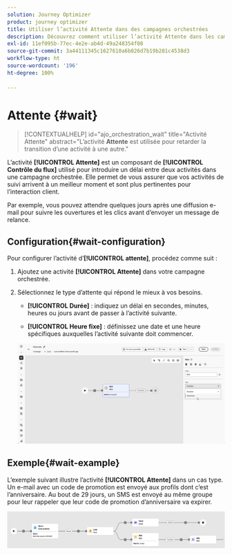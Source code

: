 ```yaml
---
solution: Journey Optimizer
product: journey optimizer
title: Utiliser l’activité Attente dans des campagnes orchestrées
description: Découvrez comment utiliser l’activité Attente dans les campagnes orchestrées.
exl-id: 11ef095b-77ec-4e2e-ab4d-49a248354f08
source-git-commit: 3a44111345c1627610a6b026d7b19b281c4538d3
workflow-type: ht
source-wordcount: '196'
ht-degree: 100%

---
```



# Attente {#wait}

>[!CONTEXTUALHELP]
>id="ajo_orchestration_wait"
>title="Activité Attente"
>abstract="L’activité **Attente** est utilisée pour retarder la transition d’une activité à une autre."

L’activité **[!UICONTROL Attente]** est un composant de **[!UICONTROL Contrôle du flux]** utilisé pour introduire un délai entre deux activités dans une campagne orchestrée. Elle permet de vous assurer que vos activités de suivi arrivent à un meilleur moment et sont plus pertinentes pour l’interaction client.

Par exemple, vous pouvez attendre quelques jours après une diffusion e-mail pour suivre les ouvertures et les clics avant d’envoyer un message de relance.

## Configuration{#wait-configuration}

Pour configurer l’activité d’**[!UICONTROL attente]**, procédez comme suit :

1. Ajoutez une activité **[!UICONTROL Attente]** dans votre campagne orchestrée.

1. Sélectionnez le type d’attente qui répond le mieux à vos besoins.

   * **[!UICONTROL Durée]** : indiquez un délai en secondes, minutes, heures ou jours avant de passer à l’activité suivante.

   * **[!UICONTROL Heure fixe]** : définissez une date et une heure spécifiques auxquelles l’activité suivante doit commencer.

   ![](../assets/wait_activity.png)

## Exemple{#wait-example}

L’exemple suivant illustre l’activité **[!UICONTROL Attente]** dans un cas type.  Un e-mail avec un code de promotion est envoyé aux profils dont c’est l’anniversaire. Au bout de 29 jours, un SMS est envoyé au même groupe pour leur rappeler que leur code de promotion d’anniversaire va expirer.

![](../assets/wait-example.png)
